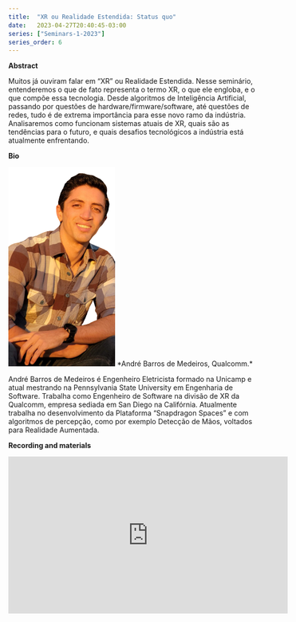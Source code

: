 ```yaml
---
title:  "XR ou Realidade Estendida: Status quo"
date:   2023-04-27T20:40:45-03:00
series: ["Seminars-1-2023"]
series_order: 6  
---
```


**Abstract** 

Muitos já ouviram falar em “XR” ou Realidade Estendida. Nesse seminário, entenderemos o que de fato representa o termo XR, o que ele engloba, e o que compõe essa tecnologia. Desde algoritmos de Inteligência Artificial, passando por questões de hardware/firmware/software, até questões de redes,  tudo é de extrema importância para esse novo ramo da indústria. Analisaremos como funcionam sistemas atuais de XR, quais são as tendências para o futuro, e quais desafios tecnológicos a indústria está atualmente enfrentando. 



**Bio** 

<img alt="André Barros de Medeiros Foto bio" src="https://github.com/ia377-feec-unicamp/ia377-feec-unicamp.github.io/blob/main/pictures/andre2.png?raw=true" style="width: 214px; height: 400px;"  >
*André Barros de Medeiros, Qualcomm.*  

André Barros de Medeiros é Engenheiro Eletricista formado na Unicamp e atual mestrando na Pennsylvania State University em Engenharia de Software. Trabalha como Engenheiro de Software na divisão de XR da Qualcomm, empresa sediada em San Diego na Califórnia. Atualmente trabalha no desenvolvimento da Plataforma “Snapdragon Spaces” e com algoritmos de percepção, como por exemplo Detecção de Mãos, voltados para Realidade Aumentada.

 

**Recording and materials**

<iframe width="560" height="315" src="https://www.youtube.com/embed/BM6mkuaY4SE" title="YouTube video player" frameborder="0" allow="accelerometer; autoplay; clipboard-write; encrypted-media; gyroscope; picture-in-picture; web-share" allowfullscreen></iframe>